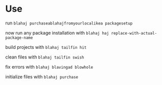 # Use

run `blahaj purchaseablahajfromyourlocalikea packagesetup`

now run any package installation with `blahaj haj replace-with-actual-package-name`

build projects with `blahaj tailfin hit`

clean files with `blahaj tailfin swish`

fix errors with `blahaj blavingad blowhole`

initialize files with `blahaj purchase`


